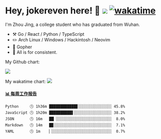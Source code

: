 # Hey, jokereven here! 👋 ![](https://visitor-badge.laobi.icu/badge?page_id=jokereven.readme) [![wakatime](https://wakatime.com/badge/user/eada5769-12fd-41f7-af3d-65254494dce1.svg)](https://wakatime.com/@eada5769-12fd-41f7-af3d-65254494dce1)

I'm Zhou Jing, a college student who has graduated from Wuhan.
-   :hammer_and_pick: Go / React / Python / TypeScript
-   :pencil2: Arch Linux / Windows / Hackintosh / Neovim
-   :seedling: Gopher
-   :thought_balloon: All is for consistent.

My Github chart:

![](https://ghchart.rshah.org/JonnieWayy)

My wakatime chart:
![](https://wakatime.com/share/@jokereven/1679dc82-4bf9-4b63-9203-390d608503de.png)

<!-- waka-box start -->
#### <a href="https://gist.github.com/9f8118785e2d128d746db5f61b0e0a2a" target="_blank">📊 每周工作报告</a>
```text
Python     🕓 1h36m ████████████▊░░░░░░░░░░░░░░░ 45.8%
JavaScript 🕓 1h20m ██████████▋░░░░░░░░░░░░░░░░░ 38.2%
JSON       🕓 16m   ██▏░░░░░░░░░░░░░░░░░░░░░░░░░  8.0%
Markdown   🕓 14m   █▉░░░░░░░░░░░░░░░░░░░░░░░░░░  7.1%
YAML       🕓 1m    ▏░░░░░░░░░░░░░░░░░░░░░░░░░░░  0.7%
```
<!-- Powered by https://github.com/journey-ad/waka-box-go . -->
<!-- waka-box end -->
